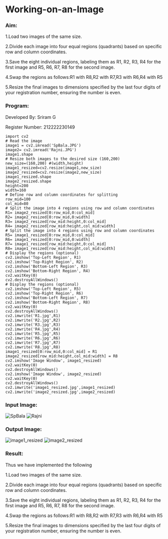 # Working-on-an-Image

### Aim:
1.Load two images of the same size.

2.Divide each image into four equal regions (quadrants) based on specific row and column coordinates.

3.Save the eight individual regions, labeling them as R1, R2, R3, R4 for the first image and R5, R6, R7, R8 for the second image.

4.Swap the regions as follows:R1 with R8,R2 with R7,R3 with R6,R4 with R5

5.Resize the final images to dimensions specified by the last four digits of your registration number, ensuring the number is even.

### Program:

Developed By: Sriram G

Register Number: 212222230149

```
import cv2
# Read the image
image1 = cv2.imread('SpBala.JPG')
image2= cv2.imread('Rajni.JPG')
image1.shape
# Resize both images to the desired size (160,200)
new_size=(160,200) #(width,height)
image1_resized=cv2.resize(image1,new_size)
image2_resized=cv2.resize(image2,new_size)
image1_resized.shape
image2_resized.shape
height=200
width=160
# Define row and column coordinates for splitting
row_mid=100
col_mid=80
# Split the image into 4 regions using row and column coordinates
R1= image2_resized[0:row_mid,0:col_mid]
R2= image2_resized[0:row_mid,0:width]
R3= image2_resized[row_mid:height,0:col_mid]
R4= image2_resized[row_mid:height,col_mid:width]
# Split the image into 4 regions using row and column coordinates
R5= image1_resized[0:row_mid,0:col_mid]
R6= image1_resized[0:row_mid,0:width]
R7= image1_resized[row_mid:height,0:col_mid]
R8= image1_resized[row_mid:height,col_mid:width]
# Display the regions (optional)
cv2.imshow('Top-Left Region', R1)
cv2.imshow('Top-Right Region', R2)
cv2.imshow('Bottom-Left Region', R3)
cv2.imshow('Bottom-Right Region', R4)
cv2.waitKey(0)
cv2.destroyAllWindows()
# Display the regions (optional)
cv2.imshow('Top-Left Region', R5)
cv2.imshow('Top-Right Region', R6)
cv2.imshow('Bottom-Left Region', R7)
cv2.imshow('Bottom-Right Region', R8)
cv2.waitKey(0)
cv2.destroyAllWindows()
cv2.imwrite('R1.jpg',R1)
cv2.imwrite('R2.jpg',R2)
cv2.imwrite('R3.jpg',R3)
cv2.imwrite('R4.jpg',R4)
cv2.imwrite('R5.jpg',R5)
cv2.imwrite('R6.jpg',R6)
cv2.imwrite('R7.jpg',R7)
cv2.imwrite('R8.jpg',R8)
image1_resized[0:row_mid,0:col_mid] = R1
image2_resized[row_mid:height,col_mid:width] = R8
cv2.imshow('Image Window', image1_resized)
cv2.waitKey(0)
cv2.destroyAllWindows()
cv2.imshow('Image Window', image2_resized)
cv2.waitKey(0)
cv2.destroyAllWindows()
cv2.imwrite('image1_resized.jpg',image1_resized)
cv2.imwrite('image2_resized.jpg',image2_resized)
```
### Input Image:

![SpBala](https://github.com/user-attachments/assets/da78e038-2bc4-4d81-98e3-bf45ecda1434)
![Rajni](https://github.com/user-attachments/assets/90b52bb9-c3b0-4def-8a5d-b0f9b926d556)

### Output Image:

![image1_resized](https://github.com/user-attachments/assets/3dc44602-9744-4cf9-8630-9097fc4aadbb)
![image2_resized](https://github.com/user-attachments/assets/373e7a3a-1eaf-4a0f-a515-32b0d1f94ca7)

### Result:

Thus we have implemented the following

1.Load two images of the same size.

2.Divide each image into four equal regions (quadrants) based on specific row and column coordinates.

3.Save the eight individual regions, labeling them as R1, R2, R3, R4 for the first image and R5, R6, R7, R8 for the second image.

4.Swap the regions as follows:R1 with R8,R2 with R7,R3 with R6,R4 with R5

5.Resize the final images to dimensions specified by the last four digits of your registration number, ensuring the number is even.
